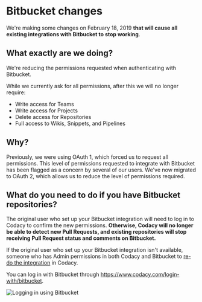 # Bitbucket changes

We're making some changes on February 18, 2019 **that will cause all existing integrations with Bitbucket to stop working**.

## What exactly are we doing?

We're reducing the permissions requested when authenticating with Bitbucket.

While we currently ask for all permissions, after this we will no longer require:

-   Write access for Teams
-   Write access for Projects
-   Delete access for Repositories
-   Full access to Wikis, Snippets, and Pipelines

## Why?

Previously, we were using OAuth 1, which forced us to request all permissions. This level of permissions requested to integrate with Bitbucket has been flagged as a concern by several of our users. We've now migrated to OAuth 2, which allows us to reduce the level of permissions required.

## What do you need to do if you have Bitbucket repositories?

The original user who set up your Bitbucket integration will need to log in to Codacy to confirm the new permissions. **Otherwise, Codacy will no longer be able to detect new Pull Requests, and existing repositories will stop receiving Pull Request status and comments on Bitbucket.**

If the original user who set up your Bitbucket integration isn't available, someone who has Admin permissions in both Codacy and Bitbucket to [re-do the integration](../../repositories-configure/integrations/bitbucket-integration.md) in Codacy.

You can log in with Bitbucket through <https://www.codacy.com/login-with/bitbucket>.

![Logging in using Bitbucket](images/Screenshot_2019-02-14_at_12.00.41.png)
